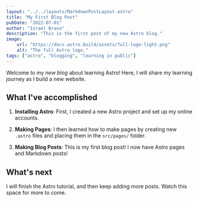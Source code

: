 ```yaml
---
layout: "../../layouts/MarkdownPostLayout.astro"
title: "My First Blog Post"
pubDate: "2022-07-01"
author: "Israel Bravo"
description: "This is the first post of my new Astro blog."
image:
    url: "https://docs.astro.build/assets/full-logo-light.png" 
    alt: "The full Astro logo."
tags: ["astro", "blogging", "learning in public"]
---
```


Welcome to my _new blog_ about learning Astro! Here, I will share my learning journey as I build a new website.

## What I've accomplished

1. **Installing Astro**: First, I created a new Astro project and set up my online accounts.

2. **Making Pages**: I then learned how to make pages by creating new `.astro` files and placing them in the `src/pages/` folder.

3. **Making Blog Posts**: This is my first blog post! I now have Astro pages and Markdown posts!

## What's next

I will finish the Astro tutorial, and then keep adding more posts. Watch this space for more to come.